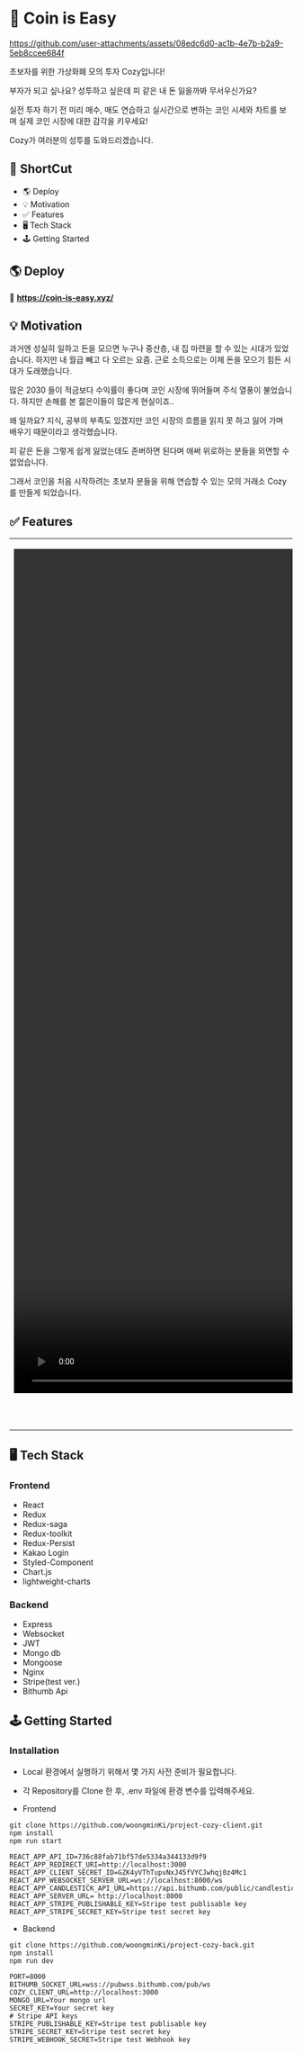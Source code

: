 # 💸 Coin is Easy

https://github.com/user-attachments/assets/08edc6d0-ac1b-4e7b-b2a9-5eb8ccee684f

초보자를 위한 가상화폐 모의 투자 Cozy입니다!

부자가 되고 싶나요? 성투하고 싶은데 피 같은 내 돈 잃을까봐 무서우신가요?

실전 투자 하기 전 미리 매수, 매도 연습하고 실시간으로 변하는 코인 시세와 차트를 보며 실제 코인 시장에 대한 감각을 키우세요!

Cozy가 여러분의 성투를 도와드리겠습니다.

## 🚀 ShortCut

- 🌎 Deploy
- 💡 Motivation
- ✅ Features
- 🖥 Tech Stack
- 🕹 Getting Started

## 🌎 Deploy

💸 **https://coin-is-easy.xyz/**

## 💡 Motivation

과거엔 성실히 일하고 돈을 모으면 누구나 중산층, 내 집 마련을 할 수 있는 시대가 있었습니다. 하지만 내 월급 빼고 다 오르는 요즘. 근로 소득으로는 이제 돈을 모으기 힘든 시대가 도래했습니다.

많은 2030 들이 적금보다 수익률이 좋다며 코인 시장에 뛰어들며 주식 열풍이 불었습니다. 하지만 손해를 본 젊은이들이 많은게 현실이죠..

왜 일까요? 지식, 공부의 부족도 있겠지만 코인 시장의 흐름을 읽지 못 하고 잃어 가며 배우기 때문이라고 생각했습니다.

피 같은 돈을 그렇게 쉽게 잃었는데도 존버하면 된다며 애써 위로하는 분들을 외면할 수 없었습니다.

그래서 코인을 처음 시작하려는 초보자 분들을 위해 연습할 수 있는 모의 거래소 Cozy를 만들게 되었습니다.

## ✅ Features
|                                          |                                          |
| ---------------------------------------- | ---------------------------------------- | 
|<p align="center"><video width="3000" src="https://github.com/user-attachments/assets/5b15f6dc-47fa-4be1-a8a0-f980b67c2b45"/></p><p align="center">👉 사용자는 **실시간으로 가상화폐의 시세를 차트로 보며**매수와 매도를 할 수 있습니다.</p>|<p align="center"><video width="3000" src="https://github.com/user-attachments/assets/02b2d8e6-326f-45f1-b6fe-a369825ea58a" /></p><div align="center">👉 사용자는 자산 내역에서**코인 별 실시간 수익률, 평가 손익 등**을 볼 수 있습니다.</div>

## 🖥 Tech Stack

### Frontend

- React
- Redux
- Redux-saga
- Redux-toolkit
- Redux-Persist
- Kakao Login
- Styled-Component
- Chart.js
- lightweight-charts

### Backend

- Express
- Websocket
- JWT
- Mongo db
- Mongoose
- Nginx
- Stripe(test ver.)
- Bithumb Api

## 🕹 Getting Started

### Installation

- Local 환경에서 실행하기 위해서 몇 가지 사전 준비가 필요합니다.
- 각 Repository를 Clone 한 후, .env 파일에 환경 변수를 입력해주세요.

- Frontend

```
git clone https://github.com/woongminKi/project-cozy-client.git
npm install
npm run start
```

```
REACT_APP_API_ID=736c88fab71bf57de5334a344133d9f9
REACT_APP_REDIRECT_URI=http://localhost:3000
REACT_APP_CLIENT_SECRET_ID=GZK4yVThTupvNxJ45fVYCJwhqj0z4Mc1
REACT_APP_WEBSOCKET_SERVER_URL=ws://localhost:8000/ws
REACT_APP_CANDLESTICK_API_URL=https://api.bithumb.com/public/candlestick
REACT_APP_SERVER_URL= http://localhost:8000
REACT_APP_STRIPE_PUBLISHABLE_KEY=Stripe test publisable key
REACT_APP_STRIPE_SECRET_KEY=Stripe test secret key
```

- Backend

```
git clone https://github.com/woongminKi/project-cozy-back.git
npm install
npm run dev
```

```
PORT=8000
BITHUMB_SOCKET_URL=wss://pubwss.bithumb.com/pub/ws
COZY_CLIENT_URL=http://localhost:3000
MONGO_URL=Your mongo url
SECRET_KEY=Your secret key
# Stripe API keys
STRIPE_PUBLISHABLE_KEY=Stripe test publisable key
STRIPE_SECRET_KEY=Stripe test secret key
STRIPE_WEBHOOK_SECRET=Stripe test Webhook key
```
